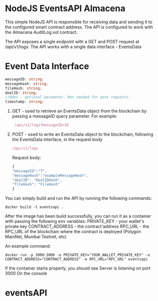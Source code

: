 # NodeJS EventsAPI Almacena

This simple NodeJS API is responsible for receiving data and sending it to the configured smart contract address.
The API is configured to work with the Almacena AuditLog.sol contract.

The API exposes a single endpoint with a GET and POST request at /api/v1/logs:
The API works with a single data interface - EventsData

# Event Data Interface

```typescript
messageID: string;
messageHash: string;
fileHash: string;
dealID: string;
//@dev - optional parameter. Not needed for post requests.
timestamp: string;

```
1) GET - used to retrieve an EventsData object from the blockchain by passing a messageID query parameter. For example:
   ````javascript
    /api/v1/logs?messageID=10
   ````

2) POST - used to write an EventsData object to the blockchain, following the EventsData interface, in the request body

    ````javascript
    /api/v1/logs
    ````
    Request body:
    ````javascript
    {
    "messageID":"7",
    "messageHash":"exampleMessageHash",
    "dealID": "DealIDHash",
    "fileHash": "FileHash"
    }
    ````
You can simply build and run the API by running the following commands:



```shell
docker build -t eventsapi .
```
After the image has been build successfully, you can run it as a container with passing the following env variables:
PRIVATE_KEY - your wallet's private key
CONTRACT_ADDRESS - the contract'address
RPC_URL - the RPC_URL of the blockchain where the contract is deployed (Polygon MainNet, Mumbai Testnet, etc)

An example command:
```shell
docker run -p 3000:3000 -e PRIVATE_KEY="YOUR_WALLET_PRIVATE_KEY" -e CONTRACT_ADDRESS="CONTRACT_ADDRESS" -e RPC_URL="RPC_URL" eventsapi
```
If the container starts properly, you should see 
Server is listening on port 3000
On the console
# eventsAPI

